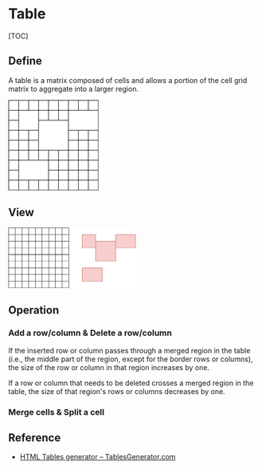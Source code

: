 # Table

[TOC]

## Define

A table is a matrix composed of cells and allows a portion of the cell grid matrix to aggregate into a larger region.

<img src="assets/Table.svg" alt="Table" style="zoom:25%;" />

## View

<img src="assets/Table2.svg" alt="Table2" style="zoom:25%;" />

## Operation

### Add a row/column & Delete a row/column

If the inserted row or column passes through a merged region in the table (i.e., the middle part of the region, except for the border rows or columns), the size of the row or column in that region increases by one.

If a row or column that needs to be deleted crosses a merged region in the table, the size of that region's rows or columns decreases by one.

### Merge cells & Split a cell

## Reference

- [HTML Tables generator – TablesGenerator.com](https://www.tablesgenerator.com/html_tables#google_vignette)


